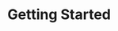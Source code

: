 # Getting Started

<!-- Main getting started page that guides new users through their first steps with Wippy. Should include prerequisites, overview of installation process, and links to key setup guides. -->

